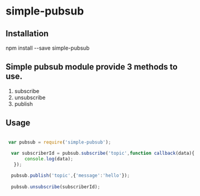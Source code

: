 # simple-pubsub

## Installation

npm install --save simple-pubsub

## Simple pubsub module provide 3 methods to use.

1. subscribe
2. unsubscribe
3. publish

## Usage

```javascript

 var pubsub = require('simple-pubsub');
  
  var subscriberId = pubsub.subscribe('topic',function callback(data){
       console.log(data);
   });

  pubsub.publish('topic',{'message':'hello'});
  
  pubsub.unsubscribe(subscriberId);
  
```